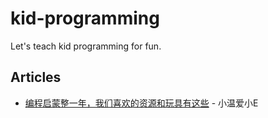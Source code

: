 # kid-programming
Let's teach kid programming for fun.

## Articles
- [编程启蒙整一年，我们喜欢的资源和玩具有这些](./docs/resources/README.md) - 小温爱小E